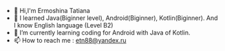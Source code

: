 - 👋 Hi,I'm Ermoshina Tatiana
- 👀 I learned Java(Biginner level), Android(Biginner), Kotlin(Biginner). And I know English language (Level B2)
- 🌱 I’m currently learning coding for Android with Java of Kotlin.
- 📫 How to reach me : etn88@yandex.ru

<!---
Zanozaroom/Zanozaroom is a ✨ special ✨ repository because its `README.md` (this file) appears on your GitHub profile.
You can click the Preview link to take a look at your changes.
--->
